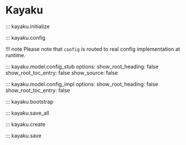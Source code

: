 # Kayaku

::: kayaku.initialize

::: kayaku.config

!!! note
    Please note that `config` is routed to real config implementation at runtime.

::: kayaku.model.config_stub
    options:
        show_root_heading: false
        show_root_toc_entry: false
        show_source: false

::: kayaku.model.config_impl
    options:
        show_root_heading: false
        show_root_toc_entry: false


::: kayaku.bootstrap

::: kayaku.save_all

::: kayaku.create

::: kayaku.save
